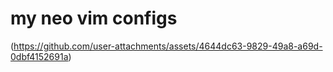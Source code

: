 # my neo vim configs
(https://github.com/user-attachments/assets/4644dc63-9829-49a8-a69d-0dbf4152691a)
